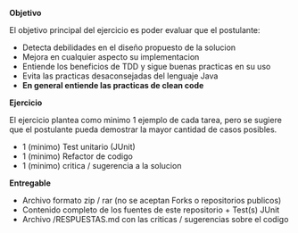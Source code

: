 **Objetivo**

El objetivo principal del ejercicio es poder evaluar que el postulante:

 * Detecta debilidades en el diseño propuesto de la solucion
 * Mejora en cualquier aspecto su implementacion
 * Entiende los beneficios de TDD y sigue buenas practicas en su uso
 * Evita las practicas desaconsejadas del lenguaje Java
 * **En general entiende las practicas de clean code**
 
**Ejercicio**

El ejercicio plantea como minimo 1 ejemplo de cada tarea, pero se sugiere que el postulante pueda demostrar la mayor cantidad de casos posibles.

 * 1 (minimo) Test unitario (JUnit)
 * 1 (minimo) Refactor de codigo
 * 1 (minimo) critica / sugerencia a la solucion
  
**Entregable**

 * Archivo formato zip / rar (no se aceptan Forks o repositorios publicos)
 * Contenido completo de los fuentes de este repositorio + Test(s) JUnit
 * Archivo /RESPUESTAS.md con las criticas / sugerencias sobre el codigo
